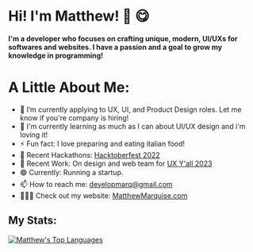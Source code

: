# Hi! I'm Matthew! 👋 😋
#### I'm a developer who focuses on crafting unique, modern, UI/UXs for softwares and websites. I have a passion and a goal to grow my knowledge in programming!

<!--![Matthew's Profile Image](https://github.com/MattMarquise/MattMarquise/blob/master/profileimage.png)-->
<!--**MattMarquise/MattMarquise** is a ✨ _special_ ✨ repository because its `README.md` (this file) appears on your GitHub profile.-->
# A Little About Me:
  - 🔭 I’m currently applying to UX, UI, and Product Design roles. Let me know if you're company is hiring!
  - 🌱 I'm currently learning as much as I can about UI/UX design and i'm loving it!
  - ⚡ Fun fact: I love preparing and eating italian food!
  - 🥳 Recent Hackathons: [Hacktoberfest 2022](https://hacktoberfest.digitalocean.com/)
  - 💼 Recent Work: On design and web team for [UX Y'all 2023](https://www.uxyall.org/)
  - 🟢 Currently: Running a startup.
  - 📫 How to reach me: developmarq@gmail.com
  - 👨🏼‍💻 Check out my website: [MatthewMarquise.com](https://matthewmarquise.com)
  <!-- - 💬 Ask me about: -->
 
## My Stats:
[![Matthew's Top Languages](https://github-readme-stats.vercel.app/api/top-langs/?username=MattMarquise&show_icons=true&title_color=fff&icon_color=79ff97&text_color=9f9f9f&bg_color=151515)](https://github.com/anuraghazra/github-readme-stats)


